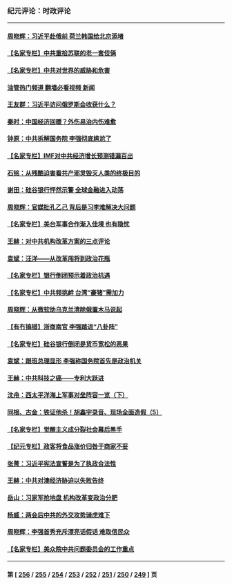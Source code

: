 ### 纪元评论：时政评论
---
#### [周晓辉：习近平赴俄前 荷兰韩国给北京添堵](../../pages/nsc1025/n13953903.md?03200330) 
#### [【名家专栏】中共重拾苏联的老一套伎俩](../../pages/nsc1025/n13953705.md?03200330) 
#### [【名家专栏】中共对世界的威胁和危害](../../pages/nsc1025/n13952548.md?03200330) 
#### [油管热门频道 翻墙必看视频 新闻](ok?03200330)
#### [王友群：习近平访问俄罗斯会收获什么？](../../pages/nsc1025/n13953283.md?03200330) 
#### [秦时：中国经济回暖？外伤易治内伤难愈](../../pages/nsc1025/n13953190.md?03200330) 
#### [钟原：中共拆解国务院 李强彻底尴尬了](../../pages/nsc1025/n13951999.md?03200330) 
#### [【名家专栏】IMF对中共经济增长预测错漏百出](../../pages/nsc1025/n13951615.md?03200330) 
#### [石铭：从残酷迫害看共产邪灵毁灭人类的终极目的](../../pages/nsc1025/n13952612.md?03200330) 
#### [谢田：硅谷银行怦然示警 全球金融进入动荡](../../pages/nsc1025/n13952589.md?03200330) 
#### [周晓辉：官媒批孔乙己 背后是习李难解决大问题](../../pages/nsc1025/n13952576.md?03200330) 
#### [【名家专栏】美台军事合作渐入佳境 也有隐忧](../../pages/nsc1025/n13951616.md?03200330) 
#### [王赫：对中共机构改革方案的三点评论](../../pages/nsc1025/n13952298.md?03200330) 
#### [袁斌：汪洋——从改革闯将到政治花瓶](../../pages/nsc1025/n13952335.md?03200330) 
#### [【名家专栏】银行倒闭预示着政治机遇](../../pages/nsc1025/n13951621.md?03200330) 
#### [【名家专栏】中共频挑衅 台湾“豪猪”需加力](../../pages/nsc1025/n13949439.md?03200330) 
#### [周晓辉：从微软助乌克兰清除俄置木马说起](../../pages/nsc1025/n13951787.md?03200330) 
#### [【有冇搞错】浙商南官 李强踏进“八卦阵”](../../pages/nsc1025/n13951402.md?03200330) 
#### [【名家专栏】硅谷银行倒闭是货币宽松的恶果](../../pages/nsc1025/n13950703.md?03200330) 
#### [袁斌：跟班总理显形 李强称国务院首先是政治机关](../../pages/nsc1025/n13951446.md?03200330) 
#### [王赫：中共科技之癌——专利大跃进](../../pages/nsc1025/n13951381.md?03200330) 
#### [沈舟：西太平洋海上军事对垒阵容一览（下）](../../pages/nsc1025/n13951242.md?03200330) 
#### [同根、古金：铁证他杀！胡鑫宇录音、现场全面造假（5）](../../pages/nsc1025/n13951052.md?03200330) 
#### [【名家专栏】觉醒主义成分裂社会幕后黑手](../../pages/nsc1025/n13948655.md?03200330) 
#### [【纪元专栏】政客将食品涨价归咎于商家不妥](../../pages/nsc1025/n13951085.md?03200330) 
#### [张菁：习近平宪法宣誓是为了执政合法性](../../pages/nsc1025/n13951023.md?03200330) 
#### [王赫：中共对澳经济胁迫以失败告终](../../pages/nsc1025/n13950740.md?03200330) 
#### [岳山：习家军抢地盘 机构改革变政治分肥](../../pages/nsc1025/n13950578.md?03200330) 
#### [杨威：两会后中共的外交攻势骑虎难下](../../pages/nsc1025/n13950428.md?03200330) 
#### [周晓辉：李强首秀充斥漂亮话假话 难取信民众](../../pages/nsc1025/n13950253.md?03200330) 
#### [【名家专栏】美众院中共问题委员会的工作重点](../../pages/nsc1025/n13949440.md?03200330) 

---
#### 第 [ [256](./256.md?03200330) / [255](./255.md?03200330) / [254](./254.md?03200330) / [253](./253.md?03200330) / [252](./252.md?03200330) / [251](./251.md?03200330) / [250](./250.md?03200330) / [249](./249.md?03200330) ] 页
